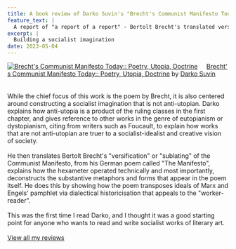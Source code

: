 ```yaml
---
title: A book review of Darko Suvin's "Brecht's Communist Manifesto Today:: Poetry, Utopia, Doctrine"
feature_text: |
  A report of "a report of a report" - Bertolt Brecht's translated versification of the Communist Manifesto
excerpt: | 
  Building a socialist imagination 
date: 2023-05-04
---
```


<a href="https://www.goodreads.com/book/show/62900584-brecht-s-communist-manifesto-today" style="float: left; padding-right: 20px"><img border="0" alt="Brecht's Communist Manifesto Today:: Poetry, Utopia, Doctrine" src="https://i.gr-assets.com/images/S/compressed.photo.goodreads.com/books/1665140694l/62900584._SX98_.jpg" /></a><a href="https://www.goodreads.com/book/show/62900584-brecht-s-communist-manifesto-today">Brecht's Communist Manifesto Today:: Poetry, Utopia, Doctrine</a> by <a href="https://www.goodreads.com/author/show/165277.Darko_Suvin">Darko Suvin</a><br/>
<br /><br />
While the chief focus of this work is the poem by Brecht, it is also centered around constructing a socialist imagination that is not anti-utopian. Darko explains how anti-utopia is a product of the ruling classes in the first chapter, and gives reference to other works in the genre of eutopianism or dystopianism, citing from writers such as Foucault, to explain how works that are not anti-utopian are truer to a socialist-idealist and creative vision of society.<br /><br />He then translates Bertolt Brecht's "versification" or "sublating" of the Communist Manifesto, from his German poem called "The Manifesto", explains how the hexameter operated technically and most importantly, deconstructs the substantive metaphors and forms that appear in the poem itself. He does this by showing how the poem transposes ideals of Marx and Engels' pamphlet via dialectical historicisation that appeals to the "worker-reader".<br /><br />This was the first time I read Darko, and I thought it was a good starting point for anyone who wants to read and write socialist works of literary art.
<br/><br/>
<a href="https://www.goodreads.com/review/list/25771209-sankeiy">View all my reviews</a>


